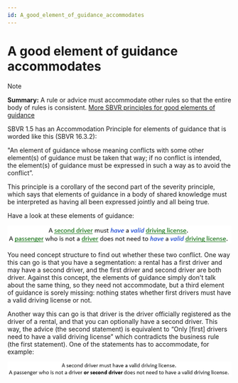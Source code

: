 ```yaml
---
id: A_good_element_of_guidance_accommodates
---
```


# A good element of guidance accommodates

> [!NOTE]
> **Summary:** A rule or advice must accommodate other rules so that the entire body of rules is consistent.
> [More SBVR principles for good elements of guidance](/docs/Business%20rules/Good%20elements%20of%20guidance/Good%20elements%20of%20guidance.md)

SBVR 1.5 has an Accommodation Principle for elements of guidance that is worded like this (SBVR 16.3.2):

"An element of guidance whose meaning conflicts with some other element(s) of guidance must be taken that way; if no conflict is intended, the element(s) of guidance must be expressed in such a way as to avoid the conflict”.

This principle is a corollary of the second part of the severity principle, which says that elements of guidance in a body of shared knowledge must be interpreted as having all been expressed jointly and all being true.

Have a look at these elements of guidance:

![](./assets/8b1d3745-25ab-4eea-88bd-a04cd635512e.png)

You need concept structure to find out whether these two conflict. One way this can go is that you have a segmentation: a rental has a first driver and may have a second driver, and the first driver and second driver are both driver. Against this concept, the elements of guidance simply don't talk about the same thing, so they need not accommodate, but a third element of guidance is sorely missing: nothing states whether first drivers must have a valid driving license or not.

Another way this can go is that driver is the driver officially registered as the driver of a rental, and that you can optionally have a second driver. This way, the advice (the second statement) is equivalent to “Only [first] drivers need to have a valid driving license” which contradicts the business rule (the first statement). One of the statements has to accommodate, for example:

![](./assets/56125d00-fe0f-41c5-b525-a7fe2a01ac6c.png)

 